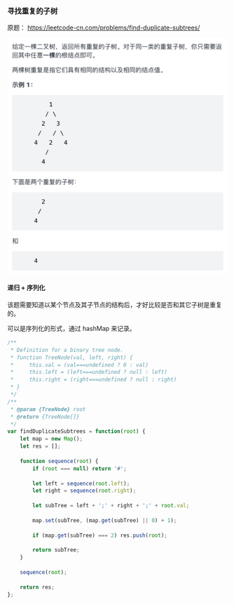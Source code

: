 ### 寻找重复的子树

原题： https://leetcode-cn.com/problems/find-duplicate-subtrees/

![duplicate-subtrees](./../../../../assets/data-structrue/binary-tree/duplicate-subtrees.png)

#### 递归 + 序列化

该题需要知道以某个节点及其子节点的结构后，才好比较是否和其它子树是重复的。

可以是序列化的形式，通过 hashMap 来记录。

```js
/**
 * Definition for a binary tree node.
 * function TreeNode(val, left, right) {
 *     this.val = (val===undefined ? 0 : val)
 *     this.left = (left===undefined ? null : left)
 *     this.right = (right===undefined ? null : right)
 * }
 */
/**
 * @param {TreeNode} root
 * @return {TreeNode[]}
 */
var findDuplicateSubtrees = function(root) {
    let map = new Map();
    let res = [];

    function sequence(root) {
        if (root === null) return '#';

        let left = sequence(root.left);
        let right = sequence(root.right);

        let subTree = left + ';' + right + ';' + root.val;

        map.set(subTree, (map.get(subTree) || 0) + 1);

        if (map.get(subTree) === 2) res.push(root);

        return subTree;
    }

    sequence(root);

    return res;
};


```